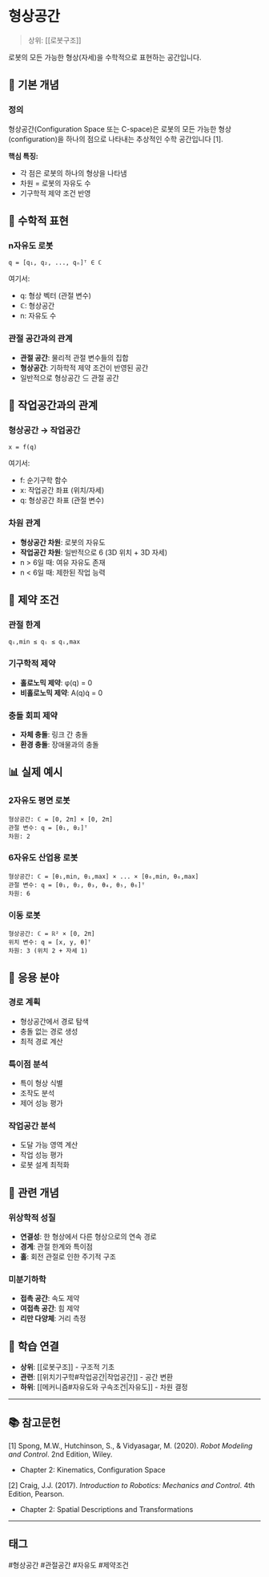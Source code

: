 # 형상공간

> 상위: [[로봇구조]]

로봇의 모든 가능한 형상(자세)을 수학적으로 표현하는 공간입니다.

## 📐 기본 개념

### 정의
형상공간(Configuration Space 또는 C-space)은 로봇의 모든 가능한 형상(configuration)을 하나의 점으로 나타내는 추상적인 수학 공간입니다 [1].

**핵심 특징:**
- 각 점은 로봇의 하나의 형상을 나타냄
- 차원 = 로봇의 자유도 수
- 기구학적 제약 조건 반영

## 🎯 수학적 표현

### n자유도 로봇
```
q = [q₁, q₂, ..., qₙ]ᵀ ∈ ℂ
```

여기서:
- q: 형상 벡터 (관절 변수)
- ℂ: 형상공간
- n: 자유도 수

### 관절 공간과의 관계
- **관절 공간**: 물리적 관절 변수들의 집합
- **형상공간**: 기하학적 제약 조건이 반영된 공간
- 일반적으로 형상공간 ⊆ 관절 공간

## 🔄 작업공간과의 관계

### 형상공간 → 작업공간
```
x = f(q)
```

여기서:
- f: 순기구학 함수
- x: 작업공간 좌표 (위치/자세)
- q: 형상공간 좌표 (관절 변수)

### 차원 관계
- **형상공간 차원**: 로봇의 자유도
- **작업공간 차원**: 일반적으로 6 (3D 위치 + 3D 자세)
- n > 6일 때: 여유 자유도 존재
- n < 6일 때: 제한된 작업 능력

## 🚧 제약 조건

### 관절 한계
```
qᵢ,min ≤ qᵢ ≤ qᵢ,max
```

### 기구학적 제약
- **홀로노믹 제약**: φ(q) = 0
- **비홀로노믹 제약**: A(q)q̇ = 0

### 충돌 회피 제약
- **자체 충돌**: 링크 간 충돌
- **환경 충돌**: 장애물과의 충돌

## 📊 실제 예시

### 2자유도 평면 로봇
```
형상공간: ℂ = [0, 2π] × [0, 2π]
관절 변수: q = [θ₁, θ₂]ᵀ
차원: 2
```

### 6자유도 산업용 로봇
```
형상공간: ℂ = [θ₁,min, θ₁,max] × ... × [θ₆,min, θ₆,max]
관절 변수: q = [θ₁, θ₂, θ₃, θ₄, θ₅, θ₆]ᵀ
차원: 6
```

### 이동 로봇
```
형상공간: ℂ = ℝ² × [0, 2π]
위치 변수: q = [x, y, θ]ᵀ
차원: 3 (위치 2 + 자세 1)
```

## 🎯 응용 분야

### 경로 계획
- 형상공간에서 경로 탐색
- 충돌 없는 경로 생성
- 최적 경로 계산

### 특이점 분석
- 특이 형상 식별
- 조작도 분석
- 제어 성능 평가

### 작업공간 분석
- 도달 가능 영역 계산
- 작업 성능 평가
- 로봇 설계 최적화

## 🔗 관련 개념

### 위상학적 성질
- **연결성**: 한 형상에서 다른 형상으로의 연속 경로
- **경계**: 관절 한계와 특이점
- **홀**: 회전 관절로 인한 주기적 구조

### 미분기하학
- **접촉 공간**: 속도 제약
- **여접촉 공간**: 힘 제약
- **리만 다양체**: 거리 측정

## 🎯 학습 연결

- **상위**: [[로봇구조]] - 구조적 기초
- **관련**: [[위치기구학#작업공간|작업공간]] - 공간 변환
- **하위**: [[메커니즘#자유도와 구속조건|자유도]] - 차원 결정

---

## 📚 참고문헌

[1] Spong, M.W., Hutchinson, S., & Vidyasagar, M. (2020). *Robot Modeling and Control*. 2nd Edition, Wiley.
- Chapter 2: Kinematics, Configuration Space

[2] Craig, J.J. (2017). *Introduction to Robotics: Mechanics and Control*. 4th Edition, Pearson.
- Chapter 2: Spatial Descriptions and Transformations

---

## 태그
#형상공간 #관절공간 #자유도 #제약조건